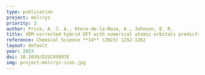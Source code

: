 ```yaml
---
type: publication
project: molcrys
priority: 3
author: Price, A. J. A., Otero-de-la-Roza, A., Johnson, E. R.
title: XDM-corrected hybrid DFT with numerical atomic orbitals predicts molecular crystal lattice energies with unprecedented accuracy
reference: Chemical Science **14** (2023) 1252-1262
layout: default
year: 2023
doi: 10.1039/D2SC05997E
img: project-molcrys-icon.jpg
---
```

